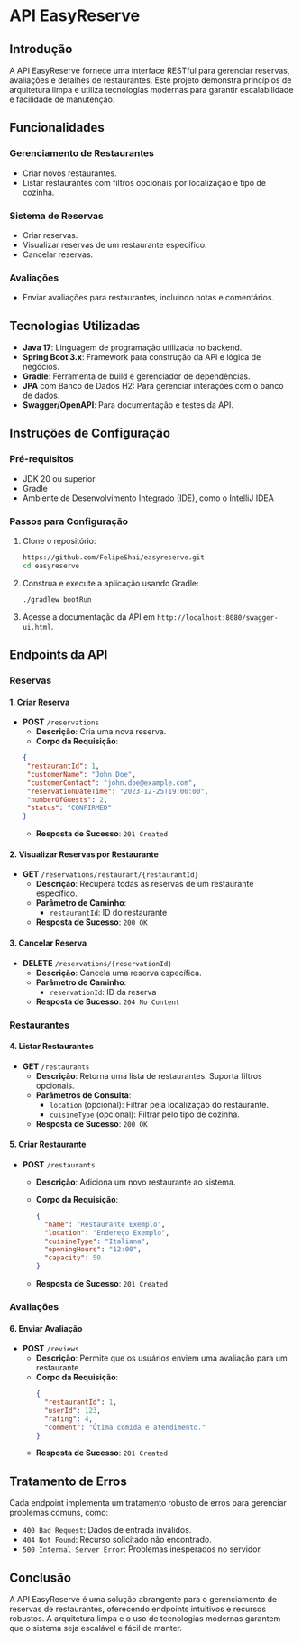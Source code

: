 # API EasyReserve

## Introdução

A API EasyReserve fornece uma interface RESTful para gerenciar reservas, avaliações e detalhes de restaurantes. Este
projeto demonstra princípios de arquitetura limpa e utiliza tecnologias modernas para garantir escalabilidade e
facilidade de manutenção.

## Funcionalidades

### Gerenciamento de Restaurantes

- Criar novos restaurantes.
- Listar restaurantes com filtros opcionais por localização e tipo de cozinha.

### Sistema de Reservas

- Criar reservas.
- Visualizar reservas de um restaurante específico.
- Cancelar reservas.

### Avaliações

- Enviar avaliações para restaurantes, incluindo notas e comentários.

## Tecnologias Utilizadas

- **Java 17**: Linguagem de programação utilizada no backend.
- **Spring Boot 3.x**: Framework para construção da API e lógica de negócios.
- **Gradle**: Ferramenta de build e gerenciador de dependências.
- **JPA** com Banco de Dados H2: Para gerenciar interações com o banco de dados.
- **Swagger/OpenAPI**: Para documentação e testes da API.

## Instruções de Configuração

### Pré-requisitos

- JDK 20 ou superior
- Gradle
- Ambiente de Desenvolvimento Integrado (IDE), como o IntelliJ IDEA

### Passos para Configuração

1. Clone o repositório:
   ```bash
   https://github.com/FelipeShai/easyreserve.git
   cd easyreserve
   ```
2. Construa e execute a aplicação usando Gradle:
   ```bash
   ./gradlew bootRun
   ```
3. Acesse a documentação da API em `http://localhost:8080/swagger-ui.html`.

## Endpoints da API

### Reservas

#### 1. Criar Reserva

- **POST** `/reservations`
    - **Descrição**: Cria uma nova reserva.
    - **Corpo da Requisição**:
   ```json
  {
    "restaurantId": 1,
    "customerName": "John Doe",
    "customerContact": "john.doe@example.com",
    "reservationDateTime": "2023-12-25T19:00:00",
    "numberOfGuests": 2,
    "status": "CONFIRMED"
  }
   ```
    - **Resposta de Sucesso**: `201 Created`

#### 2. Visualizar Reservas por Restaurante

- **GET** `/reservations/restaurant/{restaurantId}`
    - **Descrição**: Recupera todas as reservas de um restaurante específico.
    - **Parâmetro de Caminho**:
        - `restaurantId`: ID do restaurante
    - **Resposta de Sucesso**: `200 OK`

#### 3. Cancelar Reserva

- **DELETE** `/reservations/{reservationId}`
    - **Descrição**: Cancela uma reserva específica.
    - **Parâmetro de Caminho**:
        - `reservationId`: ID da reserva
    - **Resposta de Sucesso**: `204 No Content`

### Restaurantes

#### 4. Listar Restaurantes

- **GET** `/restaurants`
    - **Descrição**: Retorna uma lista de restaurantes. Suporta filtros opcionais.
    - **Parâmetros de Consulta**:
        - `location` (opcional): Filtrar pela localização do restaurante.
        - `cuisineType` (opcional): Filtrar pelo tipo de cozinha.
    - **Resposta de Sucesso**: `200 OK`

#### 5. Criar Restaurante

- **POST** `/restaurants`

    - **Descrição**: Adiciona um novo restaurante ao sistema.
    - **Corpo da Requisição**:

      ```json
      {
        "name": "Restaurante Exemplo",
        "location": "Endereço Exemplo",
        "cuisineType": "Italiana",
        "openingHours": "12:00",
        "capacity": 50
      }
      ```

    - **Resposta de Sucesso**: `201 Created`

### Avaliações

#### 6. Enviar Avaliação

- **POST** `/reviews`
    - **Descrição**: Permite que os usuários enviem uma avaliação para um restaurante.
    - **Corpo da Requisição**:
      ```json
      {
        "restaurantId": 1,
        "userId": 123,
        "rating": 4,
        "comment": "Ótima comida e atendimento."
      }
      ```
    - **Resposta de Sucesso**: `201 Created`

## Tratamento de Erros

Cada endpoint implementa um tratamento robusto de erros para gerenciar problemas comuns, como:

- `400 Bad Request`: Dados de entrada inválidos.
- `404 Not Found`: Recurso solicitado não encontrado.
- `500 Internal Server Error`: Problemas inesperados no servidor.

## Conclusão

A API EasyReserve é uma solução abrangente para o gerenciamento de reservas de restaurantes, oferecendo endpoints
intuitivos e recursos robustos. A arquitetura limpa e o uso de tecnologias modernas garantem que o sistema seja
escalável e fácil de manter.
